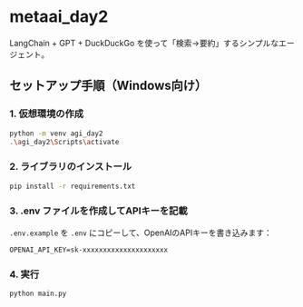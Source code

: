 # metaai_day2

LangChain + GPT + DuckDuckGo を使って「検索→要約」するシンプルなエージェント。

## セットアップ手順（Windows向け）

### 1. 仮想環境の作成
```bash
python -m venv agi_day2
.\agi_day2\Scripts\activate
```

### 2. ライブラリのインストール
```bash
pip install -r requirements.txt
```

### 3. .env ファイルを作成してAPIキーを記載
`.env.example` を `.env` にコピーして、OpenAIのAPIキーを書き込みます：

```
OPENAI_API_KEY=sk-xxxxxxxxxxxxxxxxxxxxx
```

### 4. 実行
```bash
python main.py
```

